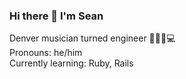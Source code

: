 ### Hi there 👋 I'm Sean

Denver musician turned engineer 🎹🎸🎷💻  
Pronouns: he/him   
Currently learning: Ruby, Rails  
